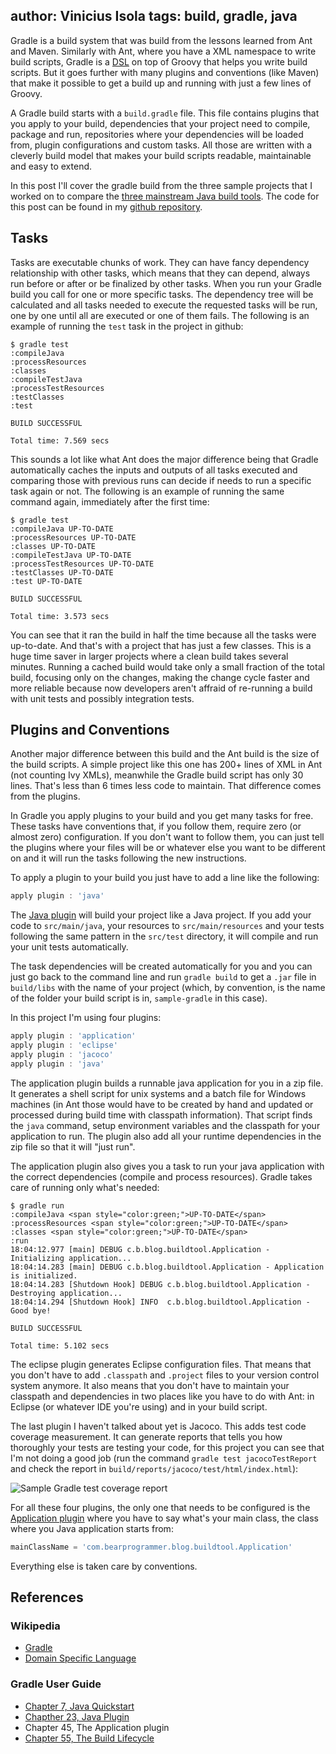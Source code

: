 author: Vinicius Isola
tags: build, gradle, java
----------
Gradle is a build system that was build from the lessons learned from Ant and Maven. Similarly with Ant, where you have a XML namespace to write build scripts, Gradle is a [DSL](http://en.wikipedia.org/wiki/Domain-specific_language) on top of Groovy that helps you write build scripts. But it goes further with many plugins and conventions (like Maven) that make it possible to get a build up and running with just a few lines of Groovy.

A Gradle build starts with a `build.gradle` file. This file contains plugins that you apply to your build, dependencies that your project need to compile, package and run, repositories where your dependencies will be loaded from, plugin configurations and custom tasks. All those are written with a cleverly build model that makes your build scripts readable, maintainable and easy to extend.

In this post I'll cover the gradle build from the three sample projects that I worked on to compare the [three mainstream Java build tools](http://bearprogrammer.com/2013/12/17/build-tools-for-java). The code for this post can be found in my [github repository](https://github.com/visola/bearprogrammer-examples/tree/master/build-tools/sample-gradle).

<!-- more -->

## Tasks

Tasks are executable chunks of work. They can have fancy dependency relationship with other tasks, which means that they can depend, always run before or after or be finalized by other tasks. When you run your Gradle build you call for one or more specific tasks. The dependency tree will be calculated and all tasks needed to execute the requested tasks will be run, one by one until all are executed or one of them fails. The following is an example of running the `test` task in the project in github:

```
$ gradle test
:compileJava
:processResources
:classes
:compileTestJava
:processTestResources
:testClasses
:test

BUILD SUCCESSFUL

Total time: 7.569 secs
```

This sounds a lot like what Ant does the major difference being that Gradle automatically caches the inputs and outputs of all tasks executed and comparing those with previous runs can decide if needs to run a specific task again or not. The following is an example of running the same command again, immediately after the first time:

```
$ gradle test
:compileJava UP-TO-DATE
:processResources UP-TO-DATE
:classes UP-TO-DATE
:compileTestJava UP-TO-DATE
:processTestResources UP-TO-DATE
:testClasses UP-TO-DATE
:test UP-TO-DATE

BUILD SUCCESSFUL

Total time: 3.573 secs
```

You can see that it ran the build in half the time because all the tasks were up-to-date. And that's with a project that has just a few classes. This is a huge time saver in larger projects where a clean build takes several minutes. Running a cached build would take only a small fraction of the total build, focusing only on the changes, making the change cycle faster and more reliable because now developers aren't affraid of re-running a build with unit tests and possibly integration tests.

## Plugins and Conventions

Another major difference between this build and the Ant build is the size of the build scripts. A simple project like this one has 200+ lines of XML in Ant (not counting Ivy XMLs), meanwhile the Gradle build script has only 30 lines. That's less than 6 times less code to maintain. That difference comes from the plugins.

In Gradle you apply plugins to your build and you get many tasks for free. These tasks have conventions that, if you follow them, require zero (or almost zero) configuration. If you don't want to follow them, you can just tell the plugins where your files will be or whatever else you want to be different on and it will run the tasks following the new instructions.

To apply a plugin to your build you just have to add a line like the following:

```groovy
apply plugin : 'java'
```

The [Java plugin](http://www.gradle.org/docs/current/userguide/java_plugin.html) will build your project like a Java project. If you add your code to `src/main/java`, your resources to `src/main/resources` and your tests following the same pattern in the `src/test` directory, it will compile and run your unit tests automatically.

The task dependencies will be created automatically for you and you can just go back to the command line and run `gradle build` to get a `.jar` file in `build/libs` with the name of your project (which, by convention, is the name of the folder your build script is in, `sample-gradle` in this case).

In this project I'm using four plugins:

```groovy
apply plugin : 'application'
apply plugin : 'eclipse'
apply plugin : 'jacoco'
apply plugin : 'java'
```

The application plugin builds a runnable java application for you in a zip file. It generates a shell script for unix systems and a batch file for Windows machines (in Ant those would have to be created by hand and updated or processed during build time with classpath information). That script finds the `java` command, setup environment variables and the classpath for your application to run. The plugin also add all your runtime dependencies in the zip file so that it will "just run".

The application plugin also gives you a task to run your java application with the correct dependencies (compile and process resources). Gradle takes care of running only what's needed:

```
$ gradle run
:compileJava <span style="color:green;">UP-TO-DATE</span>
:processResources <span style="color:green;">UP-TO-DATE</span>
:classes <span style="color:green;">UP-TO-DATE</span>
:run
18:04:12.977 [main] DEBUG c.b.blog.buildtool.Application - Initializing application...
18:04:14.283 [main] DEBUG c.b.blog.buildtool.Application - Application is initialized.
18:04:14.283 [Shutdown Hook] DEBUG c.b.blog.buildtool.Application - Destroying application...
18:04:14.294 [Shutdown Hook] INFO  c.b.blog.buildtool.Application - Good bye!

BUILD SUCCESSFUL

Total time: 5.102 secs
```

The eclipse plugin generates Eclipse configuration files. That means that you don't have to add `.classpath` and `.project` files to your version control system anymore. It also means that you don't have to maintain your classpath and dependencies in two places like you have to do with Ant: in Eclipse (or whatever IDE you're using) and in your build script.

The last plugin I haven't talked about yet is Jacoco. This adds test code coverage measurement. It can generate reports that tells you how thoroughly your tests are testing your code, for this project you can see that I'm not doing a good job (run the command `gradle test jacocoTestReport` and check the report in `build/reports/jacoco/test/html/index.html`):

![Sample Gradle test coverage report](/img/blog/)

For all these four plugins, the only one that needs to be configured is the [Application plugin](http://www.gradle.org/docs/current/userguide/application_plugin.html) where you have to say what's your main class, the class where you Java application starts from:

```groovy
mainClassName = 'com.bearprogrammer.blog.buildtool.Application'
```

Everything else is taken care by conventions.

## References

### Wikipedia

- [Gradle](http://en.wikipedia.org/wiki/Gradle)
- [Domain Specific Language](http://en.wikipedia.org/wiki/Domain-specific_language)

### Gradle User Guide

- [Chapter 7, Java Quickstart](http://www.gradle.org/docs/current/userguide/tutorial_java_projects.html)
- [Chapther 23, Java Plugin](http://www.gradle.org/docs/current/userguide/java_plugin.html)
- <a>Chapter 45, The Application plugin</a>
- [Chapter 55, The Build Lifecycle](http://www.gradle.org/docs/current/userguide/build_lifecycle.html)
